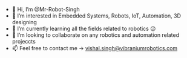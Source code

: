 - 👋 Hi, I’m @Mr-Robot-Singh
- 👀 I’m interested in Embedded Systems, Robots, IoT, Automation, 3D designing
- 🌱 I’m currently learning all the fields related to robotics 😉
- 💞️ I’m looking to collaborate on any robotics and automation related projeccts
- 📫 Feel free to contact me -> vishal.singh@vibraniumrobotics.com

